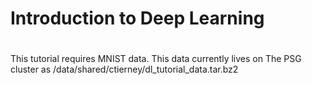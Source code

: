 # Introduction to Deep Learning
#
This tutorial requires MNIST data.  This data currently lives on
The PSG cluster as /data/shared/ctierney/dl_tutorial_data.tar.bz2 
